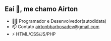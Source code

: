 ## Eaí 👋, me chamo Airton

- 👨‍💻 Programador e Desenvolvedor(autodidata)
- 📫 Contato airtonbbarbosadev@gmail.com
- ⚡ HTML/CSS/JS/PHP
